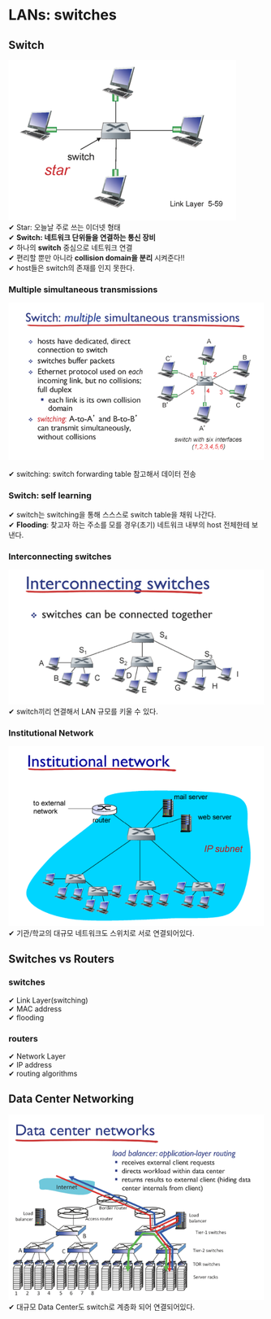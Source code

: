 # LANs: switches

## Switch

![](assets/8_4.md/2022-11-07-10-56-14.png)  
✔ Star: 오늘날 주로 쓰는 이더넷 형태   
✔ **Switch: 네트워크 단위들을 연결하는 통신 장비**  
✔ 하나의 **switch** 중심으로 네트워크 연결   
✔ 편리할 뿐만 아니라 **collision domain을 분리** 시켜준다!!  
✔ host들은 switch의 존재를 인지 못한다.

### Multiple simultaneous transmissions

![](assets/8_4.md/2022-11-07-19-36-02.png)

✔ switching: switch forwarding table 참고해서 데이터 전송  

### Switch: self learning

✔ switch는 switching을 통해 스스스로 switch table을 채워 나간다.  
✔ **Flooding**: 찾고자 하는 주소를 모를 경우(초기) 네트워크 내부의 host 전체한테 보낸다.  

### Interconnecting switches  
![](assets/8_4.md/2022-11-07-19-42-45.png)  
✔ switch끼리 연결해서 LAN 규모를 키울 수 있다.  

### Institutional Network
![](assets/8_4.md/2022-11-07-19-50-10.png)  
✔ 기관/학교의 대규모 네트워크도 스위치로 서로 연결되어있다.  

## Switches vs Routers
### switches
✔ Link Layer(switching)  
✔ MAC address  
✔ flooding  

### routers
✔ Network Layer  
✔ IP address  
✔ routing algorithms  

## Data Center Networking
![](assets/8_4.md/2022-11-07-20-02-38.png)  
✔ 대규모 Data Center도 switch로 계층화 되어 연결되어있다.
